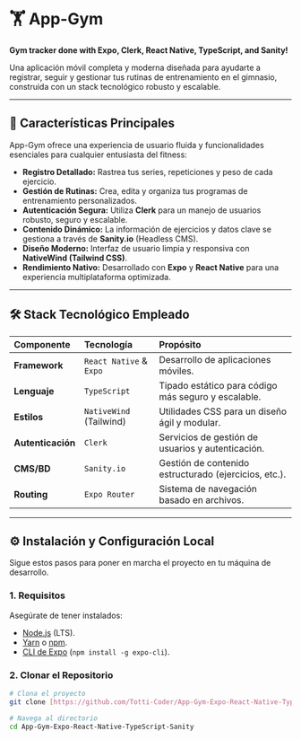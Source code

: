 # 🏋️ App-Gym

**Gym tracker done with Expo, Clerk, React Native, TypeScript, and Sanity!**

Una aplicación móvil completa y moderna diseñada para ayudarte a registrar, seguir y gestionar tus rutinas de entrenamiento en el gimnasio, construida con un stack tecnológico robusto y escalable.

---

## 🚀 Características Principales

App-Gym ofrece una experiencia de usuario fluida y funcionalidades esenciales para cualquier entusiasta del fitness:

* **Registro Detallado:** Rastrea tus series, repeticiones y peso de cada ejercicio.
* **Gestión de Rutinas:** Crea, edita y organiza tus programas de entrenamiento personalizados.
* **Autenticación Segura:** Utiliza **Clerk** para un manejo de usuarios robusto, seguro y escalable.
* **Contenido Dinámico:** La información de ejercicios y datos clave se gestiona a través de **Sanity.io** (Headless CMS).
* **Diseño Moderno:** Interfaz de usuario limpia y responsiva con **NativeWind (Tailwind CSS)**.
* **Rendimiento Nativo:** Desarrollado con **Expo** y **React Native** para una experiencia multiplataforma optimizada.

---

## 🛠️ Stack Tecnológico Empleado

| Componente | Tecnología | Propósito |
| :--- | :--- | :--- |
| **Framework** | `React Native` & `Expo` | Desarrollo de aplicaciones móviles. |
| **Lenguaje** | `TypeScript` | Tipado estático para código más seguro y escalable. |
| **Estilos** | `NativeWind` (Tailwind) | Utilidades CSS para un diseño ágil y modular. |
| **Autenticación** | `Clerk` | Servicios de gestión de usuarios y autenticación. |
| **CMS/BD** | `Sanity.io` | Gestión de contenido estructurado (ejercicios, etc.). |
| **Routing** | `Expo Router` | Sistema de navegación basado en archivos. |

---

## ⚙️ Instalación y Configuración Local

Sigue estos pasos para poner en marcha el proyecto en tu máquina de desarrollo.

### 1. Requisitos

Asegúrate de tener instalados:

* [Node.js](https://nodejs.org/es/) (LTS).
* [Yarn](https://classic.yarnpkg.com/lang/en/docs/install/) o [npm](https://www.npmjs.com/).
* [CLI de Expo](https://docs.expo.dev/get-started/installation/) (`npm install -g expo-cli`).

### 2. Clonar el Repositorio

```bash
# Clona el proyecto
git clone [https://github.com/Totti-Coder/App-Gym-Expo-React-Native-TypeScript-Sanity.git](https://github.com/Totti-Coder/App-Gym-Expo-React-Native-TypeScript-Sanity.git)

# Navega al directorio
cd App-Gym-Expo-React-Native-TypeScript-Sanity
